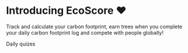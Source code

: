 # Introducing EcoScore ♥️

Track and calculate your carbon footprint, earn trees when you complete your daily carbon footprint log and compete with people globally!

Daily quizes
